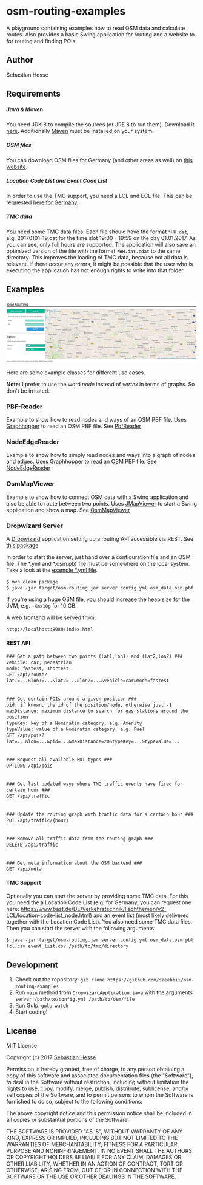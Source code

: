 # osm-routing-examples
A playground containing examples how to read OSM data and calculate routes. Also provides a basic Swing 
application for routing and a website to for routing and finding POIs.

## Author
Sebastian Hesse

## Requirements

##### Java & Maven
You need JDK 8 to compile the sources (or JRE 8 to run them). Download it
[here](http://www.oracle.com/technetwork/java/javase/downloads/jdk8-downloads-2133151.html).
Additionally [Maven](https://maven.apache.org/) must be installed on your system.

##### OSM files
You can download OSM files for Germany (and other areas as well) on [this website](http://download.geofabrik.de/).

##### Location Code List and Event Code List
In order to use the TMC support, you need a LCL and ECL file. This can be
requested [here for Germany](https://www.bast.de/DE/Verkehrstechnik/Fachthemen/v2-LCL/location-code-list_node.html).

##### TMC data
You need some TMC data files. Each file should have the format ```*HH.dat```, e.g. 20170101-19.dat for the time slot
19:00 - 19:59 on the day 01.01.2017. As you can see, only full hours are supported. The application will also
save an optimized version of the file with the format ```*HH.dat.cdat``` to the same directory. This improves the
loading of TMC data, because not all data is relevant. If there occur any errors, it might be possible that the user
who is executing the application has not enough rights to write into that folder.


## Examples
![Browser view of the routing website](/docu/img/browser_view.jpg "Browser View")

Here are some example classes for different use cases.

**Note:**
I prefer to use the word _node_ instead of _vertex_ in terms of graphs. So don't be irritated.

### PBF-Reader
Example to show how to read nodes and ways of an OSM PBF file.
Uses [Graphhopper](https://github.com/graphhopper/graphhopper) to read an OSM PBF file.
See [PbfReader](/src/main/java/de/sebastianhesse/pbf/reader/PbfReader.java)

### NodeEdgeReader
Example to show how to simply read nodes and ways into a graph of nodes and edges.
Uses [Graphhopper](https://github.com/graphhopper/graphhopper) to read an OSM PBF file.
See [NodeEdgeReader](/src/main/java/de/sebastianhesse/pbf/reader/SimpleNodeEdgeReader.java)

### OsmMapViewer
Example to show how to connect OSM data with a Swing application and also be able to route between two points.
Uses [JMapViewer](http://wiki.openstreetmap.org/wiki/JMapViewer) to start a Swing application and show a map.
See [OsmMapViewer](/src/main/java/de/sebastianhesse/pbf/viewer/OsmMapViewer.java)

### Dropwizard Server
A [Dropwizard](http://www.dropwizard.io/) application setting up a routing API accessible via REST.
See [this package](/src/main/java/de/sebastianhesse/pbf/dropwizard)

In order to start the server, just hand over a configuration file and an OSM file.
The *.yml and *.osm.pbf file must be somewhere on the local system.
Take a look at the [example *.yml file](/src/main/resources/dropwizard.yml).
```
$ mvn clean package
$ java -jar target/osm-routing.jar server config.yml osm_data.osn.pbf
```

If you're using a huge OSM file, you should increase the heap size for the JVM, e.g. ```-Xmx10g``` for 10 GB.

A web frontend will be served from:
```
http://localhost:8080/index.html
```

#### REST API
```
### Get a path between two points (lat1,lon1) and (lat2,lon2) ###
vehicle: car, pedestrian
mode: fastest, shortest 
GET /api/route?lat1=...&lon1=...&lat2=...&lon2=...&vehicle=car&mode=fastest


### Get certain POIs around a given position ###
pid: if known, the id of the position/node, otherwise just -1
maxDistance: maximum distance to search for gas stations around the position
typeKey: key of a Nominatim category, e.g. Amenity
typeValue: value of a Nominatim category, e.g. Fuel
GET /api/pois?lat=...&lon=...&pid=...&maxDistance=20&typeKey=...&typeValue=...


### Request all available POI types ###
OPTIONS /api/pois


### Get last updated ways where TMC traffic events have fired for certain hour ###
GET /api/traffic


### Update the routing graph with traffic data for a certain hour ###
PUT /api/traffic/{hour}


### Remove all traffic data from the routing graph ###
DELETE /api/traffic


### Get meta information about the OSM backend ###
GET /api/meta
```

#### TMC Support
Optionally you can start the server by providing some TMC data. For this you need the a Location Code List
(e.g. for Germany, you can request one here:
https://www.bast.de/DE/Verkehrstechnik/Fachthemen/v2-LCL/location-code-list_node.html) and an event list
(most likely delivered together with the Location Code List). You also need some TMC data files. Then you can
 start the server with the following arguments:
 
```
$ java -jar target/osm-routing.jar server config.yml osm_data.osm.pbf lcl.csv event_list.csv /path/to/tmc/directory
```

## Development
1. Check out the repository: ``git clone https://github.com/seeebiii/osm-routing-examples``
2. Run ```main``` method from ```DropwizardApplication.java``` with the arguments: ``server /path/to/config.yml /path/to/osm/file``
3. Run [Gulp](http://gulpjs.com/): ``gulp watch``
4. Start coding!


## License
MIT License

Copyright (c) 2017 [Sebastian Hesse](https://www.sebastianhesse.de/)

Permission is hereby granted, free of charge, to any person obtaining a copy
of this software and associated documentation files (the "Software"), to deal
in the Software without restriction, including without limitation the rights
to use, copy, modify, merge, publish, distribute, sublicense, and/or sell
copies of the Software, and to permit persons to whom the Software is
furnished to do so, subject to the following conditions:

The above copyright notice and this permission notice shall be included in all
copies or substantial portions of the Software.

THE SOFTWARE IS PROVIDED "AS IS", WITHOUT WARRANTY OF ANY KIND, EXPRESS OR
IMPLIED, INCLUDING BUT NOT LIMITED TO THE WARRANTIES OF MERCHANTABILITY,
FITNESS FOR A PARTICULAR PURPOSE AND NONINFRINGEMENT. IN NO EVENT SHALL THE
AUTHORS OR COPYRIGHT HOLDERS BE LIABLE FOR ANY CLAIM, DAMAGES OR OTHER
LIABILITY, WHETHER IN AN ACTION OF CONTRACT, TORT OR OTHERWISE, ARISING FROM,
OUT OF OR IN CONNECTION WITH THE SOFTWARE OR THE USE OR OTHER DEALINGS IN THE
SOFTWARE.
